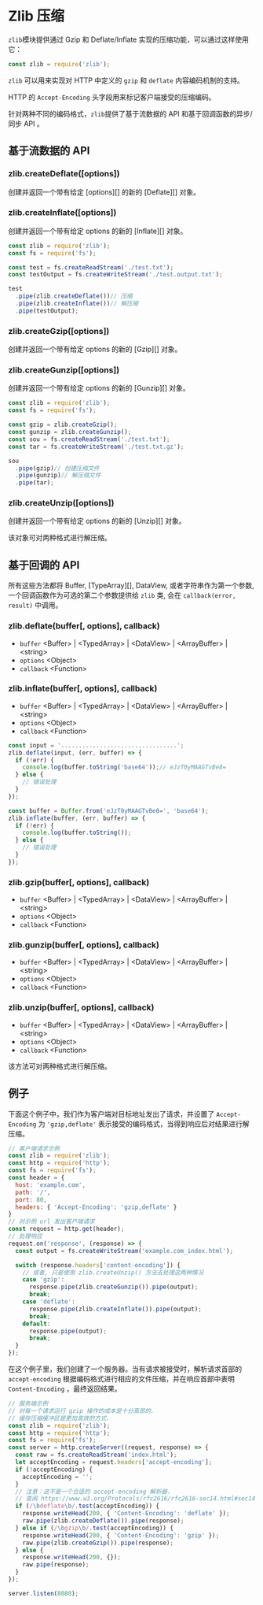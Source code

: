 # Zlib 压缩
`zlib`模块提供通过 Gzip 和 Deflate/Inflate 实现的压缩功能，可以通过这样使用它：
```js
const zlib = require('zlib');
```

`zlib` 可以用来实现对 HTTP 中定义的 `gzip` 和 `deflate` 内容编码机制的支持。

HTTP 的 `Accept-Encoding` 头字段用来标记客户端接受的压缩编码。

针对两种不同的编码格式，`zlib`提供了基于流数据的 API 和基于回调函数的异步/同步 API 。

## 基于流数据的 API
### zlib.createDeflate([options])
创建并返回一个带有给定 [options][] 的新的 [Deflate][] 对象。

### zlib.createInflate([options])
创建并返回一个带有给定 options 的新的 [Inflate][] 对象。
```js
const zlib = require('zlib');
const fs = require('fs');

const test = fs.createReadStream('./test.txt');
const testOutput = fs.createWriteStream('./test.output.txt');

test
  .pipe(zlib.createDeflate())// 压缩
  .pipe(zlib.createInflate())// 解压缩
  .pipe(testOutput);
```

### zlib.createGzip([options])
创建并返回一个带有给定 options 的新的 [Gzip][] 对象。

### zlib.createGunzip([options])
创建并返回一个带有给定 options 的新的 [Gunzip][] 对象。
```js
const zlib = require('zlib');
const fs = require('fs');

const gzip = zlib.createGzip();
const gunzip = zlib.createGunzip();
const sou = fs.createReadStream('./test.txt');
const tar = fs.createWriteStream('./test.txt.gz');

sou
  .pipe(gzip)// 创建压缩文件
  .pipe(gunzip)// 解压缩文件
  .pipe(tar);
```

### zlib.createUnzip([options])
创建并返回一个带有给定 options 的新的 [Unzip][] 对象。

该对象可对两种格式进行解压缩。

## 基于回调的 API
所有这些方法都将 Buffer, [TypeArray][], DataView, 或者字符串作为第一个参数, 一个回调函数作为可选的第二个参数提供给 `zlib` 类, 会在 `callback(error, result)` 中调用。

### zlib.deflate(buffer[, options], callback)
* `buffer` \<Buffer\> | \<TypedArray\> | \<DataView\> | \<ArrayBuffer\> | \<string\>
* `options` \<Object\>
* `callback` \<Function\>

### zlib.inflate(buffer[, options], callback)
* `buffer` \<Buffer\> | \<TypedArray\> | \<DataView\> | \<ArrayBuffer\> | \<string\>
* `options` \<Object\>
* `callback` \<Function\>

```js
const input = '.................................';
zlib.deflate(input, (err, buffer) => {
  if (!err) {
    console.log(buffer.toString('base64'));// eJzT0yMAAGTvBe8=
  } else {
    // 错误处理
  }
});

const buffer = Buffer.from('eJzT0yMAAGTvBe8=', 'base64');
zlib.inflate(buffer, (err, buffer) => {
  if (!err) {
    console.log(buffer.toString());
  } else {
    // 错误处理
  }
});
```

### zlib.gzip(buffer[, options], callback)
* `buffer` \<Buffer\> | \<TypedArray\> | \<DataView\> | \<ArrayBuffer\> | \<string\>
* `options` \<Object\>
* `callback` \<Function\>

### zlib.gunzip(buffer[, options], callback)
* `buffer` \<Buffer\> | \<TypedArray\> | \<DataView\> | \<ArrayBuffer\> | \<string\>
* `options` \<Object\>
* `callback` \<Function\>

### zlib.unzip(buffer[, options], callback)
* `buffer` \<Buffer\> | \<TypedArray\> | \<DataView\> | \<ArrayBuffer\> | \<string\>
* `options` \<Object\>
* `callback` \<Function\>

该方法可对两种格式进行解压缩。

## 例子
下面这个例子中，我们作为客户端对目标地址发出了请求，并设置了 `Accept-Encoding` 为 `'gzip,deflate'` 表示接受的编码格式，当得到响应后对结果进行解压缩。
```js
// 客户端请求示例
const zlib = require('zlib');
const http = require('http');
const fs = require('fs');
const header = {
  host: 'example.com',
  path: '/',
  port: 80,
  headers: { 'Accept-Encoding': 'gzip,deflate' }
}
// 对示例 url 发出客户端请求
const request = http.get(header);
// 处理响应
request.on('response', (response) => {
  const output = fs.createWriteStream('example.com_index.html');

  switch (response.headers['content-encoding']) {
    // 或者, 只是使用 zlib.createUnzip() 方法去处理这两种情况
    case 'gzip':
      response.pipe(zlib.createGunzip()).pipe(output);
      break;
    case 'deflate':
      response.pipe(zlib.createInflate()).pipe(output);
      break;
    default:
      response.pipe(output);
      break;
  }
});
```

在这个例子里，我们创建了一个服务器。当有请求被接受时，解析请求首部的 `accept-encoding` 根据编码格式进行相应的文件压缩，并在响应首部中表明 `Content-Encoding` ，最终返回结果。
```js
// 服务端示例
// 对每一个请求运行 gzip 操作的成本是十分高昂的.
// 缓存压缩缓冲区是更加高效的方式.
const zlib = require('zlib');
const http = require('http');
const fs = require('fs');
const server = http.createServer((request, response) => {
  const raw = fs.createReadStream('index.html');
  let acceptEncoding = request.headers['accept-encoding'];
  if (!acceptEncoding) {
    acceptEncoding = '';
  }
  // 注意：这不是一个合适的 accept-encoding 解析器.
  // 查阅 https://www.w3.org/Protocols/rfc2616/rfc2616-sec14.html#sec14.3
  if (/\bdeflate\b/.test(acceptEncoding)) {
    response.writeHead(200, { 'Content-Encoding': 'deflate' });
    raw.pipe(zlib.createDeflate()).pipe(response);
  } else if (/\bgzip\b/.test(acceptEncoding)) {
    response.writeHead(200, { 'Content-Encoding': 'gzip' });
    raw.pipe(zlib.createGzip()).pipe(response);
  } else {
    response.writeHead(200, {});
    raw.pipe(response);
  }
});

server.listen(8080);
```